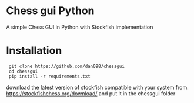 # Chess gui Python
A simple Chess GUI in Python with Stockfish implementation

# Installation
```
 git clone https://github.com/dan098/chessgui
 cd chessgui
 pip install -r requirements.txt 
```
download the latest version of stockfish compatible with your system from: https://stockfishchess.org/download/ 
and put it in the chessgui folder
